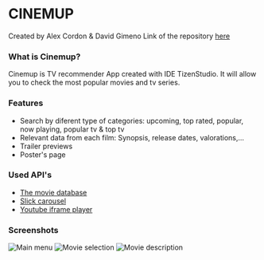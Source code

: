 # CINEMUP #
Created by Alex Cordon & David Gimeno
Link of the repository [here](https://bitbucket.org/nalx/cinemup/overview)

### What is Cinemup? ###
Cinemup is TV recommender App created with IDE TizenStudio.
It will allow you to check the most popular movies and tv series.

### Features ###

* Search by diferent type of categories: upcoming, top rated, popular, now playing, popular tv & top tv
* Relevant data from each film: Synopsis, release dates, valorations,...
* Trailer previews
* Poster's page

### Used API's ###

* [The movie database](https://www.themoviedb.org/)
* [Slick carousel](http://kenwheeler.github.io/slick/)
* [Youtube iframe player](https://developers.google.com/youtube/iframe_api_reference)

### Screenshots ###

![Main menu](http://i.imgur.com/yUpwhvM.png)
![Movie selection](http://i.imgur.com/hPgg8kP.png)
![Movie description](http://i.imgur.com/TyCLxGe.png)